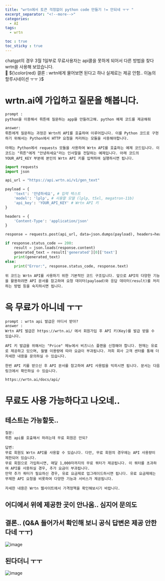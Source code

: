 ```yaml
---
title: "wrtn에서 토큰 걱정없이 python code 만들기 != 안되네 ㅜㅜ "
excerpt_separator: "<!--more-->"
categories:
  - AI
tags:
  - wrtn

toc : true
toc_sticky : true
---
```


chatgpt의 경우 3월 1일부로 무료사용자는 api콜을 못하게 되어서 다른 방법을 찾다 wrtn을 사용해 보았습니다.   
🔴 ${\color{red} 결론 : wrtn에게 물어보면 된다고 하나 실제로는 제공 안함.. 이놈의 할루시네이션 ㅜㅜ }$

# wrtn.ai에 가입하고 질문을 해봅니다.
```
prompt :
python을 이용해서 뤼튼에 질문하는 app을 만들려고해. python 예제 코드를 제공해줘

answer: 
뤼튼에게 질문하는 과정은 Wrtn의 API를 호출하여 이루어집니다. 이를 Python 코드로 구현하기 위해서는 Python에서 HTTP 요청을 처리하는 모듈을 사용해야합니다.

아래는 Python에서 requests 모듈을 사용하여 Wrtn API를 호출하는 예제 코드입니다. 이 코드는 "뤼튼"에게 "안녕하세요"라는 인사말을 전달하는 예제입니다. 아래 코드의 YOUR_API_KEY 부분에 본인의 Wrtn API 키를 입력하여 실행하시면 됩니다.
```
```python
import requests
import json

api_url = "https://api.wrtn.ai/v1/gen_text"

payload = {
    'text': '안녕하세요', # 입력 텍스트
    'model': 'lplp', # 사용할 모델 (lplp, t5xl, megatron-11b)
    'api_key': 'YOUR_API_KEY' # Wrtn API 키
}

headers = {
    'Content-Type': 'application/json'
}

response = requests.post(api_url, data=json.dumps(payload), headers=headers)

if response.status_code == 200:
    result = json.loads(response.content)
    generated_text = result['generated'][0]['text']
    print(generated_text)
else:
    print("Error:", response.status_code, response.text)
```
```
위 코드는 Wrtn API를 사용하기 위한 기본적인 코드 구조입니다. 앞으로 API의 다양한 기능을 활용하려면 API 문서를 참고하여 요청 데이터(payload)와 응답 데이터(result)를 처리하는 방법 등을 숙지하시면 됩니다.
```

# 윽 무료가 아니네 ㅜㅜ
```
prompt : wrtn api 발급은 어디서 받아?
answer : 
Wrtn API 발급은 https://wrtn.ai/ 에서 회원가입 후 API 키(Key)를 발급 받을 수 있습니다.

API 키 발급을 위해서는 "Price" 메뉴에서 비즈니스 플랜을 신청해야 합니다. 현재는 유료로 제공하고 있으며, 월별 이용량에 따라 요금이 부과됩니다. 저희 회사 고객 센터를 통해 더 자세한 내용을 문의하실 수 있습니다.

한번 API 키를 받으신 후 API 문서를 참고하여 API 사용법을 익히시면 됩니다. 문서는 다음 링크에서 확인하실 수 있습니다.

https://wrtn.ai/docs/api/
```
# 무료도 사용 가능하다고 나오네.. 
## 테스트는 가능할듯.. 
```
질문:
뤼튼 api를 호출해서 하려는데 무료 회원은 안되?

답변: 
무료 회원도 Wrtn API를 사용할 수 있습니다. 다만, 무료 회원의 경우에는 API 사용량이 제한되어 있습니다.
무료 회원으로 가입하시면, 매달 1,000자까지의 무료 쿼터가 제공됩니다. 이 쿼터를 초과하여 API를 사용하실 경우, 추가 요금이 부과됩니다.
만약 추가 쿼터가 필요하신 경우, 유료 요금제로 업그레이드하시면 됩니다. 유료 요금제에는 무제한 API 요청을 비롯하여 다양한 기능과 서비스가 제공됩니다.

자세한 내용은 Wrtn 웹사이트에서 가격정책을 확인해보시기 바랍니다.
```
## 어디에서 위에 제공한 곳이 안나옴.. 심지어 문의도
## 결론.. (Q&A 들어가서 확인해 보니 공식 답변은 제공 안한다네 ㅜㅜ)
![image](https://github.com/younlea/younlea.github.io/assets/1435846/d773adba-991b-4d6e-be10-364341cd16b8)

## 된다더니 ㅜㅜ
![image](https://github.com/younlea/younlea.github.io/assets/1435846/93c98073-190d-49e6-a0af-76380d50e343)
